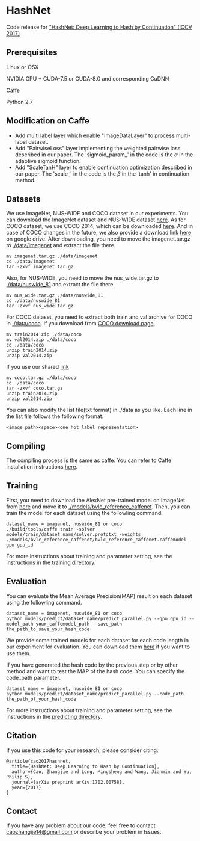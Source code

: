 # HashNet
Code release for ["HashNet: Deep Learning to Hash by Continuation" (ICCV 2017)](https://arxiv.org/abs/1702.00758) 

## Prerequisites
Linux or OSX

NVIDIA GPU + CUDA-7.5 or CUDA-8.0 and corresponding CuDNN

Caffe

Python 2.7

## Modification on Caffe
- Add multi label layer which enable "ImageDataLayer" to process multi-label dataset.
- Add "PairwiseLoss" layer implementing the weighted pairwise loss described in our paper. The 'sigmoid_param_' in the code is the $\alpha$ in the adaptive sigmoid function.
- Add "ScaleTanH" layer to enable continuation optimization described in our paper. The 'scale_' in the code is the $\beta$ in the 'tanh' in continuation method. 

## Datasets
We use ImageNet, NUS-WIDE and COCO dataset in our experiments. You can download the ImageNet dataset and NUS-WIDE dataset [here](https://drive.google.com/drive/folders/0B7IzDz-4yH_HOXdoaDU4dk40RFE?usp=sharing).
As for COCO dataset, we use COCO 2014, which can be downloaded [here](http://mscoco.org/dataset/#download). And in case of COCO changes in the future, we also provide a download link [here](https://drive.google.com/drive/folders/0B7IzDz-4yH_HOXdoaDU4dk40RFE?usp=sharing) on google drive.
After downloading, you need to move the imagenet.tar.gz to [./data/imagenet](./data/imagenet) and extract the file there.
```
mv imagenet.tar.gz ./data/imagenet
cd ./data/imagenet
tar -zxvf imagenet.tar.gz
```
Also, for NUS-WIDE, you need to move the nus_wide.tar.gz to [./data/nuswide_81](./data/nuswide_81) and extract the file there. 
```
mv nus_wide.tar.gz ./data/nuswide_81
cd ./data/nuswide_81
tar -zxvf nus_wide.tar.gz
```
For COCO dataset, you need to extract both train and val archive for COCO in [./data/coco](./data/coco).
If you download from [COCO download page](http://mscoco.org/dataset/#download),
```
mv train2014.zip ./data/coco
mv val2014.zip ./data/coco
cd ./data/coco
unzip train2014.zip
unzip val2014.zip
```
If you use our shared [link](https://drive.google.com/drive/folders/0B7IzDz-4yH_HOXdoaDU4dk40RFE?usp=sharing)
```
mv coco.tar.gz ./data/coco
cd ./data/coco
tar -zxvf coco.tar.gz
unzip train2014.zip
unzip val2014.zip
```

You can also modify the list file(txt format) in ./data as you like. Each line in the list file follows the following format:
```
<image path><space><one hot label representation>
```
## Compiling
The compiling process is the same as caffe. You can refer to Caffe installation instructions [here](http://caffe.berkeleyvision.org/installation.html).

## Training
First, you need to download the AlexNet pre-trained model on ImageNet from [here](http://dl.caffe.berkeleyvision.org/bvlc_reference_caffenet.caffemodel) and move it to [./models/bvlc_reference_caffenet](./models/bvlc_reference_caffenet).
Then, you can train the model for each dataset using the followling command.
```
dataset_name = imagenet, nuswide_81 or coco
./build/tools/caffe train -solver models/train/dataset_name/solver.prototxt -weights ./models/bvlc_reference_caffenet/bvlc_reference_caffenet.caffemodel -gpu gpu_id
```
For more instructions about training and parameter setting, see the instructions in the [training directory](./models/train).

## Evaluation
You can evaluate the Mean Average Precision(MAP) result on each dataset using the followling command.
```
dataset_name = imagenet, nuswide_81 or coco
python models/predict/dataset_name/predict_parallel.py --gpu gpu_id --model_path your_caffemodel_path --save_path the_path_to_save_your_hash_code
```
We provide some trained models for each dataset for each code length in our experiment for evaluation. You can download them [here](https://drive.google.com/drive/folders/0B7IzDz-4yH_HOXdoaDU4dk40RFE?usp=sharing) if you want to use them.

If you have generated the hash code by the previous step or by other method and want to test the MAP of the hash code. You can specify the code_path parameter.
```
dataset_name = imagenet, nuswide_81 or coco
python models/predict/dataset_name/predict_parallel.py --code_path the_path_of_your_hash_code
```

For more instructions about training and parameter setting, see the instructions in the [predicting directory](./models/predict).

## Citation
If you use this code for your research, please consider citing:
```
@article{cao2017hashnet,
  title={HashNet: Deep Learning to Hash by Continuation},
  author={Cao, Zhangjie and Long, Mingsheng and Wang, Jianmin and Yu, Philip S},
  journal={arXiv preprint arXiv:1702.00758},
  year={2017}
}
```
## Contact
If you have any problem about our code, feel free to contact caozhangjie14@gmail.com or describe your problem in Issues.

